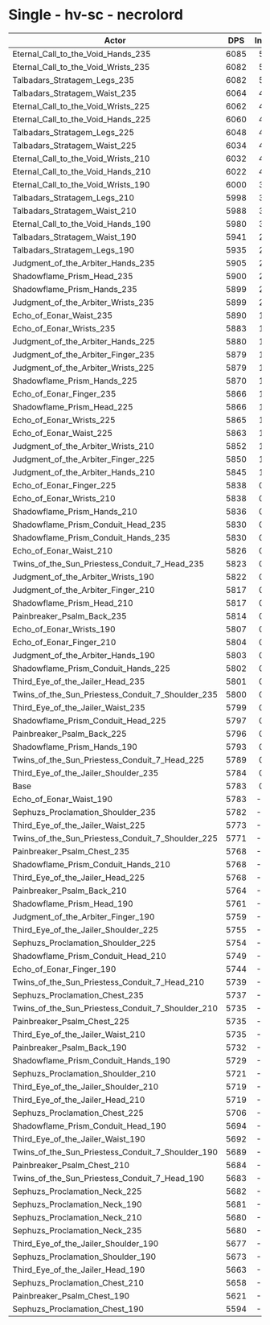# Single - hv-sc - necrolord
| Actor | DPS | Increase |
|---|:---:|:---:|
|Eternal_Call_to_the_Void_Hands_235|6085|5.21%|
|Eternal_Call_to_the_Void_Wrists_235|6082|5.17%|
|Talbadars_Stratagem_Legs_235|6082|5.16%|
|Talbadars_Stratagem_Waist_235|6064|4.87%|
|Eternal_Call_to_the_Void_Wrists_225|6062|4.83%|
|Eternal_Call_to_the_Void_Hands_225|6060|4.79%|
|Talbadars_Stratagem_Legs_225|6048|4.58%|
|Talbadars_Stratagem_Waist_225|6034|4.34%|
|Eternal_Call_to_the_Void_Wrists_210|6032|4.30%|
|Eternal_Call_to_the_Void_Hands_210|6022|4.13%|
|Eternal_Call_to_the_Void_Wrists_190|6000|3.76%|
|Talbadars_Stratagem_Legs_210|5998|3.71%|
|Talbadars_Stratagem_Waist_210|5988|3.55%|
|Eternal_Call_to_the_Void_Hands_190|5980|3.40%|
|Talbadars_Stratagem_Waist_190|5941|2.73%|
|Talbadars_Stratagem_Legs_190|5935|2.62%|
|Judgment_of_the_Arbiter_Hands_235|5905|2.10%|
|Shadowflame_Prism_Head_235|5900|2.02%|
|Shadowflame_Prism_Hands_235|5899|2.01%|
|Judgment_of_the_Arbiter_Wrists_235|5899|2.01%|
|Echo_of_Eonar_Waist_235|5890|1.85%|
|Echo_of_Eonar_Wrists_235|5883|1.73%|
|Judgment_of_the_Arbiter_Hands_225|5880|1.67%|
|Judgment_of_the_Arbiter_Finger_235|5879|1.66%|
|Judgment_of_the_Arbiter_Wrists_225|5879|1.65%|
|Shadowflame_Prism_Hands_225|5870|1.50%|
|Echo_of_Eonar_Finger_235|5866|1.44%|
|Shadowflame_Prism_Head_225|5866|1.44%|
|Echo_of_Eonar_Wrists_225|5865|1.42%|
|Echo_of_Eonar_Waist_225|5863|1.39%|
|Judgment_of_the_Arbiter_Wrists_210|5852|1.19%|
|Judgment_of_the_Arbiter_Finger_225|5850|1.16%|
|Judgment_of_the_Arbiter_Hands_210|5845|1.07%|
|Echo_of_Eonar_Finger_225|5838|0.95%|
|Echo_of_Eonar_Wrists_210|5838|0.95%|
|Shadowflame_Prism_Hands_210|5836|0.92%|
|Shadowflame_Prism_Conduit_Head_235|5830|0.82%|
|Shadowflame_Prism_Conduit_Hands_235|5830|0.81%|
|Echo_of_Eonar_Waist_210|5826|0.74%|
|Twins_of_the_Sun_Priestess_Conduit_7_Head_235|5823|0.69%|
|Judgment_of_the_Arbiter_Wrists_190|5822|0.67%|
|Judgment_of_the_Arbiter_Finger_210|5817|0.59%|
|Shadowflame_Prism_Head_210|5817|0.58%|
|Painbreaker_Psalm_Back_235|5814|0.54%|
|Echo_of_Eonar_Wrists_190|5807|0.42%|
|Echo_of_Eonar_Finger_210|5804|0.37%|
|Judgment_of_the_Arbiter_Hands_190|5803|0.34%|
|Shadowflame_Prism_Conduit_Hands_225|5802|0.33%|
|Third_Eye_of_the_Jailer_Head_235|5801|0.32%|
|Twins_of_the_Sun_Priestess_Conduit_7_Shoulder_235|5800|0.29%|
|Third_Eye_of_the_Jailer_Waist_235|5799|0.27%|
|Shadowflame_Prism_Conduit_Head_225|5797|0.25%|
|Painbreaker_Psalm_Back_225|5796|0.23%|
|Shadowflame_Prism_Hands_190|5793|0.18%|
|Twins_of_the_Sun_Priestess_Conduit_7_Head_225|5789|0.11%|
|Third_Eye_of_the_Jailer_Shoulder_235|5784|0.02%|
|Base|5783|0.00%|
|Echo_of_Eonar_Waist_190|5783|-0.01%|
|Sephuzs_Proclamation_Shoulder_235|5782|-0.02%|
|Third_Eye_of_the_Jailer_Waist_225|5773|-0.17%|
|Twins_of_the_Sun_Priestess_Conduit_7_Shoulder_225|5771|-0.21%|
|Painbreaker_Psalm_Chest_235|5768|-0.26%|
|Shadowflame_Prism_Conduit_Hands_210|5768|-0.26%|
|Third_Eye_of_the_Jailer_Head_225|5768|-0.26%|
|Painbreaker_Psalm_Back_210|5764|-0.32%|
|Shadowflame_Prism_Head_190|5761|-0.39%|
|Judgment_of_the_Arbiter_Finger_190|5759|-0.41%|
|Third_Eye_of_the_Jailer_Shoulder_225|5755|-0.48%|
|Sephuzs_Proclamation_Shoulder_225|5754|-0.50%|
|Shadowflame_Prism_Conduit_Head_210|5749|-0.59%|
|Echo_of_Eonar_Finger_190|5744|-0.67%|
|Twins_of_the_Sun_Priestess_Conduit_7_Head_210|5739|-0.76%|
|Sephuzs_Proclamation_Chest_235|5737|-0.79%|
|Twins_of_the_Sun_Priestess_Conduit_7_Shoulder_210|5735|-0.83%|
|Painbreaker_Psalm_Chest_225|5735|-0.83%|
|Third_Eye_of_the_Jailer_Waist_210|5735|-0.83%|
|Painbreaker_Psalm_Back_190|5732|-0.89%|
|Shadowflame_Prism_Conduit_Hands_190|5729|-0.94%|
|Sephuzs_Proclamation_Shoulder_210|5721|-1.08%|
|Third_Eye_of_the_Jailer_Shoulder_210|5719|-1.10%|
|Third_Eye_of_the_Jailer_Head_210|5719|-1.11%|
|Sephuzs_Proclamation_Chest_225|5706|-1.34%|
|Shadowflame_Prism_Conduit_Head_190|5694|-1.53%|
|Third_Eye_of_the_Jailer_Waist_190|5692|-1.57%|
|Twins_of_the_Sun_Priestess_Conduit_7_Shoulder_190|5689|-1.63%|
|Painbreaker_Psalm_Chest_210|5684|-1.71%|
|Twins_of_the_Sun_Priestess_Conduit_7_Head_190|5683|-1.72%|
|Sephuzs_Proclamation_Neck_225|5682|-1.75%|
|Sephuzs_Proclamation_Neck_190|5681|-1.76%|
|Sephuzs_Proclamation_Neck_210|5680|-1.78%|
|Sephuzs_Proclamation_Neck_235|5680|-1.78%|
|Third_Eye_of_the_Jailer_Shoulder_190|5677|-1.84%|
|Sephuzs_Proclamation_Shoulder_190|5673|-1.89%|
|Third_Eye_of_the_Jailer_Head_190|5663|-2.07%|
|Sephuzs_Proclamation_Chest_210|5658|-2.16%|
|Painbreaker_Psalm_Chest_190|5621|-2.81%|
|Sephuzs_Proclamation_Chest_190|5594|-3.26%|
